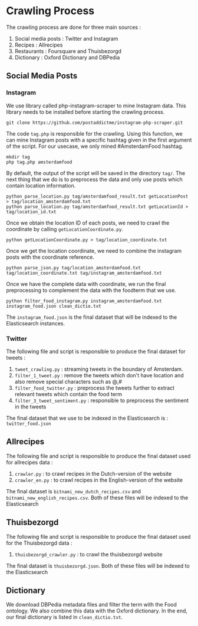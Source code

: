 # Crawling Process

The crawling process are done for three main sources : 
1. Social media posts : Twitter and Instagram
2. Recipes : Allrecipes
3. Restaurants : Foursquare and Thuisbezorgd
3. Dictionary : Oxford Dictionary and DBPedia

## Social Media Posts
### Instagram
We use library called php-instagram-scraper to mine Instagram data. This library needs to be installed before starting the crawling process.

```
git clone https://github.com/postaddictme/instagram-php-scraper.git
```

The code ```tag.php``` is responsible for the crawling. Using this function, we can mine Instagram posts with a specific hashtag given in the first argument of the script. For our usecase, we only mined #AmsterdamFood hashtag.  

```
mkdir tag 
php tag.php amsterdamfood
```

By default, the output of the script will be saved in the directory ```tag/```. The next thing that we do is to preprocess the data and only use posts which contain location information.

```
python parse_location.py tag/amsterdamfood_result.txt getLocationPost > tag/location_amsterdamfood.txt
python parse_location.py tag/amsterdamfood_result.txt getLocationId > tag/location_id.txt
```

Once we obtain the location ID of each posts, we need to crawl the coordinate by calling ```getLocationCoordinate.py```.

```
python getLocationCoordinate.py > tag/location_coordinate.txt
```

Once we get the location coordinate, we need to combine the instagram posts with the coordinate reference.

```
python parse_json.py tag/location_amsterdamfood.txt tag/location_coordinate.txt tag/instagram_amsterdamfood.txt
```

Once we have the complete data with coordinate, we run the final preprocessing to complement the data with the foodterm that we use.

```
python filter_food_instagram.py instagram_amsterdamfood.txt instagram_food.json clean_dictio.txt
```

The ```instagram_food.json``` is the final dataset that will be indexed to the Elasticsearch instances.

### Twitter
The following file and script is responsible to produce the final dataset for tweets : 
1. ```tweet_crawling.py``` : streaming tweets in the boundary of Amsterdam. 
2. ```filter_1_tweet.py``` : remove the tweets which don't have location and also remove special characters such as @,#
3. ```filter_food_twitter.py``` : preprocess the tweets further to extract relevant tweets which contain the food term
4. ```filter_3_tweet_sentiment.py``` : responsible to preprocess the sentiment in the tweets

The final dataset that we use to be indexed in the Elasticsearch is : ```twitter_food.json```

## Allrecipes
The following file and script is responsible to produce the final dataset used for allrecipes data : 
1. ```crawler.py``` : to crawl recipes in the Dutch-version of the website
2. ```crawler_en.py``` : to crawl recipes in the English-version of the website

The final dataset is ```bitnami_new_dutch_recipes.csv``` and ```bitnami_new_english_recipes.csv```. Both of these files will be indexed to the Elasticsearch

## Thuisbezorgd
The following file and script is responsible to produce the final dataset used for the Thuisbezorgd data : 
1. ```thuisbezorgd_crawler.py``` : to crawl the thuisbezorgd website

The final dataset is ```thuisbezorgd.json```. Both of these files will be indexed to the Elasticsearch

## Dictionary
We download DBPedia metadata files and filter the term with the Food ontology. We also combine this data with the Oxford dictionary. In the end, our final dictionary is listed in ```clean_dictio.txt```.

